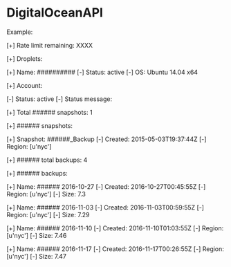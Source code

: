 # DigitalOceanAPI
 Example:
 
 [+] Rate limit remaining: XXXX 

[+] Droplets:

   [+] Name: ##########
   [-] Status: active
   [-] OS: Ubuntu 14.04 x64 

[+] Account:

   [-] Status:  active
   [-] Status message:   

[+] Total ###### snapshots: 1 

[+] ###### snapshots:

   [+] Snapshot: ######_Backup
   [-] Created: 2015-05-03T19:37:44Z
   [-] Region: [u'nyc'] 

[+] ###### total backups: 4 

[+] ######  backups:

   [+] Name: ###### 2016-10-27
   [-] Created: 2016-10-27T00:45:55Z
   [-] Region: [u'nyc']
   [-] Size: 7.3 

   [+] Name: ###### 2016-11-03
   [-] Created: 2016-11-03T00:59:55Z
   [-] Region: [u'nyc']
   [-] Size: 7.29 

   [+] Name: ###### 2016-11-10
   [-] Created: 2016-11-10T01:03:55Z
   [-] Region: [u'nyc']
   [-] Size: 7.46 

   [+] Name: ###### 2016-11-17
   [-] Created: 2016-11-17T00:26:55Z
   [-] Region: [u'nyc']
   [-] Size: 7.47 
